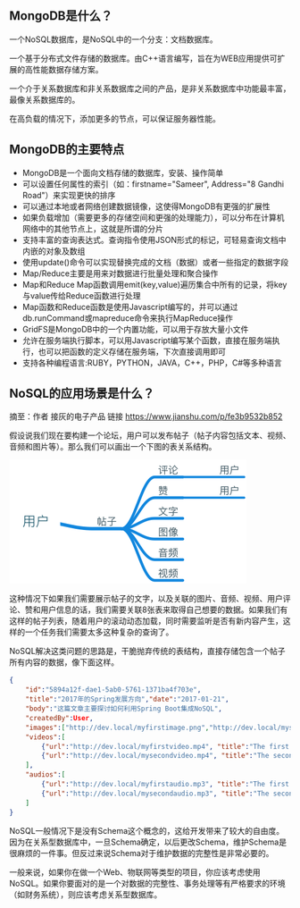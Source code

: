 ## MongoDB是什么？

一个NoSQL数据库，是NoSQL中的一个分支：文档数据库。

一个基于分布式文件存储的数据库。由C++语言编写，旨在为WEB应用提供可扩展的高性能数据存储方案。

一个介于关系数据库和非关系数据库之间的产品，是非关系数据库中功能最丰富，最像关系数据库的。

在高负载的情况下，添加更多的节点，可以保证服务器性能。

## MongoDB的主要特点

- MongoDB是一个面向文档存储的数据库，安装、操作简单
- 可以设置任何属性的索引（如：firstname="Sameer", Address="8 Gandhi Road"）来实现更快的排序
- 可以通过本地或者网络创建数据镜像，这使得MongoDB有更强的扩展性
- 如果负载增加（需要更多的存储空间和更强的处理能力），可以分布在计算机网络中的其他节点上，这就是所谓的分片
- 支持丰富的查询表达式。查询指令使用JSON形式的标记，可轻易查询文档中内嵌的对象及数组
- 使用update()命令可以实现替换完成的文档（数据）或者一些指定的数据字段
- Map/Reduce主要是用来对数据进行批量处理和聚合操作
- Map和Reduce Map函数调用emit(key,value)遍历集合中所有的记录，将key与value传给Reduce函数进行处理
- Map函数和Reduce函数是使用Javascript编写的，并可以通过db.runCommand或mapreduce命令来执行MapReduce操作
- GridFS是MongoDB中的一个内置功能，可以用于存放大量小文件
- 允许在服务端执行脚本，可以用Javascript编写某个函数，直接在服务端执行，也可以把函数的定义存储在服务端，下次直接调用即可
- 支持各种编程语言:RUBY，PYTHON，JAVA，C++，PHP，C#等多种语言

## NoSQL的应用场景是什么？

摘至：作者 接灰的电子产品 链接 https://www.jianshu.com/p/fe3b9532b852

假设说我们现在要构建一个论坛，用户可以发布帖子（帖子内容包括文本、视频、音频和图片等）。那么我们可以画出一个下图的表关系结构。

![论坛ER简略图](https://github.com/stefanchoo/mongodb_study/blob/master/post.png)

这种情况下如果我们需要展示帖子的文字，以及关联的图片、音频、视频、用户评论、赞和用户信息的话，我们需要关联8张表来取得自己想要的数据。如果我们有这样的帖子列表，随着用户的滚动动态加载，同时需要监听是否有新内容产生，这样的一个任务我们需要太多这种复杂的查询了。

NoSQL解决这类问题的思路是，干脆抛弃传统的表结构，直接存储包含一个帖子所有内容的数据，像下面这样。

```json
{
	"id":"5894a12f-dae1-5ab0-5761-1371ba4f703e",
	"title":"2017年的Spring发展方向","date":"2017-01-21",
	"body":"这篇文章主要探讨如何利用Spring Boot集成NoSQL",
	"createdBy":User,
	"images":["http://dev.local/myfirstimage.png","http://dev.local/mysecondimage.png"],
	"videos":[
 		{"url":"http://dev.local/myfirstvideo.mp4", "title":"The first video"},
		{"url":"http://dev.local/mysecondvideo.mp4", "title":"The second video"} 
	],
	"audios":[ 
		{"url":"http://dev.local/myfirstaudio.mp3", "title":"The first audio"}, 
		{"url":"http://dev.local/mysecondaudio.mp3", "title":"The second audio"} 
	]
}
```

NoSQL一般情况下是没有Schema这个概念的，这给开发带来了较大的自由度。因为在关系型数据库中，一旦Schema确定，以后更改Schema，维护Schema是很麻烦的一件事。但反过来说Schema对于维护数据的完整性是非常必要的。

一般来说，如果你在做一个Web、物联网等类型的项目，你应该考虑使用NoSQL。如果你要面对的是一个对数据的完整性、事务处理等有严格要求的环境（如财务系统），则应该考虑关系型数据库。